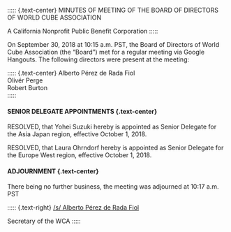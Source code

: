 ::::: {.text-center}
MINUTES OF MEETING OF THE BOARD OF DIRECTORS OF WORLD CUBE ASSOCIATION

A California Nonprofit Public Benefit Corporation
:::::

On September 30, 2018 at 10:15 a.m. PST, the Board of Directors of World Cube Association (the “Board”) met for a regular meeting via Google Hangouts. The following directors were present at the meeting:

::::: {.text-center}
Alberto Pérez de Rada Fiol <br>
Olivér Perge <br>
Robert Burton <br>
:::::

#### SENIOR DELEGATE APPOINTMENTS {.text-center}

RESOLVED, that Yohei Suzuki hereby is appointed as Senior Delegate for the Asia Japan region, effective October 1, 2018.

RESOLVED, that Laura Ohrndorf hereby is appointed as Senior Delegate for the Europe West region, effective October 1, 2018.

#### ADJOURNMENT {.text-center}

There being no further business, the meeting was adjourned at 10:17 a.m. PST

::::: {.text-right}
<u>/s/ Alberto Pérez de Rada Fiol</u>

Secretary of the WCA
:::::

